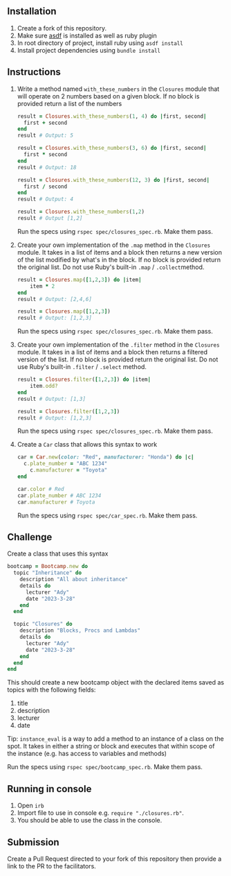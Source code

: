 ## Installation

1. Create a fork of this repository.
2. Make sure [asdf](https://github.com/asdf-vm/asdf-ruby) is installed as well as ruby plugin
3. In root directory of project, install ruby using `asdf install`
4. Install project dependencies using `bundle install`

## Instructions

1. Write a method named `with_these_numbers` in the `Closures` module that will operate on 2 numbers based on a given block. If no block is provided return a list of the numbers

    ```ruby
    result = Closures.with_these_numbers(1, 4) do |first, second|
      first + second
    end
    result # Output: 5

    result = Closures.with_these_numbers(3, 6) do |first, second|
      first * second
    end
    result # Output: 18

    result = Closures.with_these_numbers(12, 3) do |first, second|
      first / second
    end
    result # Output: 4

    result = Closures.with_these_numbers(1,2)
    result # Output [1,2]
    ```

    Run the specs using `rspec spec/closures_spec.rb`. Make them pass.

2. Create your own implementation of the `.map` method in the `Closures` module. It takes in a list of items and a block then returns a new version of the list modified by what's in the block. If no block is provided return the original list. Do not use Ruby's built-in `.map` / `.collect`method.

    ```ruby
    result = Closures.map([1,2,3]) do |item|
    	item * 2
    end
    result # Output: [2,4,6]

    result = Closures.map([1,2,3])
    result # Output: [1,2,3]
    ```

    Run the specs using `rspec spec/closures_spec.rb`. Make them pass.

3. Create your own implementation of the `.filter` method in the `Closures` module. It takes in a list of items and a block then returns a filtered version of the list. If no block is provided return the original list. Do not use Ruby's built-in `.filter` / `.select` method.

    ```ruby
    result = Closures.filter([1,2,3]) do |item|
    	item.odd?
    end
    result # Output: [1,3]

    result = Closures.filter([1,2,3])
    result # Output: [1,2,3]
    ```

    Run the specs using `rspec spec/closures_spec.rb`. Make them pass.

4. Create a `Car` class that allows this syntax to work

    ```ruby
    car = Car.new(color: "Red", manufacturer: "Honda") do |c|
      c.plate_number = "ABC 1234"
    	c.manufacturer = "Toyota"
    end

    car.color # Red
    car.plate_number # ABC 1234
    car.manufacturer # Toyota
    ```

    Run the specs using `rspec spec/car_spec.rb`. Make them pass.

## Challenge

Create a class that uses this syntax

```ruby
bootcamp = Bootcamp.new do
  topic "Inheritance" do
    description "All about inheritance"
    details do
      lecturer "Ady"
      date "2023-3-28"
    end
  end

  topic "Closures" do
    description "Blocks, Procs and Lambdas"
    details do
      lecturer "Ady"
      date "2023-3-28"
    end
  end
end
```

This should create a new bootcamp object with the declared items saved as topics with the following fields:

1. title
2. description
3. lecturer
4. date

Tip: `instance_eval` is a way to add a method to an instance of a class on the spot. It takes in either a string or block and executes that within scope of the instance (e.g. has access to variables and methods)

Run the specs using `rspec spec/bootcamp_spec.rb`. Make them pass.

## Running in console

1. Open `irb`
2. Import file to use in console e.g. `require "./closures.rb"`.
3. You should be able to use the class in the console.

## Submission

Create a Pull Request directed to your fork of this repository then provide a link to the PR to the facilitators.
